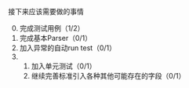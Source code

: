 接下来应该需要做的事情

0. 完成测试用例（1/2）
1. 完成基本Parser（0/1）
2. 加入异常的自动run test（0/1）
3. 1. 加入单元测试（0/1）
   2. 继续完善标准引入各种其他可能存在的字段（0/1）